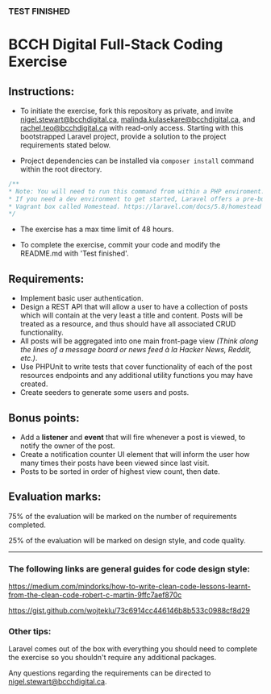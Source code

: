 ### TEST FINISHED

# BCCH Digital Full-Stack Coding Exercise

## Instructions:

-   To initiate the exercise, fork this repository as private, and invite <nigel.stewart@bcchdigital.ca>, <malinda.kulasekare@bcchdigital.ca>, and <rachel.teo@bcchdigital.ca> with read-only access. Starting with this bootstrapped Laravel project, provide a solution to the project requirements stated below.

-   Project dependencies can be installed via `composer install` command within the root directory.

```php
/**
* Note: You will need to run this command from within a PHP enviroment.
* If you need a dev environment to get started, Laravel offers a pre-built
* Vagrant box called Homestead. https://laravel.com/docs/5.8/homestead
*/
```

-   The exercise has a max time limit of 48 hours.

-   To complete the exercise, commit your code and modify the README.md with 'Test finished'.

## Requirements:

-   Implement basic user authentication.
-   Design a REST API that will allow a user to have a collection of posts which will contain at the very least a title and content. Posts will be treated as a resource, and thus should have all associated CRUD functionality.
-   All posts will be aggregated into one main front-page view _(Think along the lines of a message board or news feed à la Hacker News, Reddit, etc.)_.
-   Use PHPUnit to write tests that cover functionality of each of the post resources endpoints and any additional utility functions you may have created.
-   Create seeders to generate some users and posts.

## Bonus points:

-   Add a **listener** and **event** that will fire whenever a post is viewed, to notify the owner of the post.
-   Create a notification counter UI element that will inform the user how many times their posts have been viewed since last visit.
-   Posts to be sorted in order of highest view count, then date.

## Evaluation marks:

75% of the evaluation will be marked on the number of requirements completed.

25% of the evaluation will be marked on design style, and code quality.

---

### The following links are general guides for code design style:

https://medium.com/mindorks/how-to-write-clean-code-lessons-learnt-from-the-clean-code-robert-c-martin-9ffc7aef870c

https://gist.github.com/wojteklu/73c6914cc446146b8b533c0988cf8d29

### Other tips:

Laravel comes out of the box with everything you should need to complete the exercise so you shouldn't require any additional packages.

Any questions regarding the requirements can be directed to <nigel.stewart@bcchdigital.ca>.
